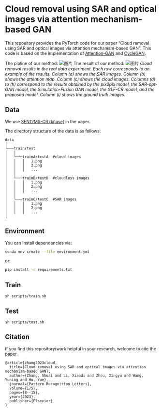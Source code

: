 # Cloud removal using SAR and optical images via attention mechanism-based GAN
This repository provides the PyTorch code for our paper “Cloud removal using SAR and optical images via attention mechanism-based GAN”. This code is based on the implementation of [Attention-GAN](https://github.com/xinyuanc91/Attention-GAN) and [CycleGAN](https://github.com/junyanz/pytorch-CycleGAN-and-pix2pix). 

The pipline of our method:
![图片](/fig/pipline.png "method pipline")
The result of our method:
![图片](/fig/result.png "result")
*Cloud removal results in the real data experiment. Each row corresponds to an example of the results. Column (a) shows the SAR images. Column (b) shows the attention map. Column (c) shows the cloud images. Columns (d) to (h) correspond to the results obtained by the pix2pix model, the SAR-opt-GAN model, the Simulation-Fusion GAN model, the GLF-CR model, and the proposed model. Column (i) shows the ground truth images.*

## Data
We use [SEN12MS-CR dataset](https://patricktum.github.io/cloud_removal/sen12mscr/) in the paper.

The directory structure of the data is as follows:
```
data
│
└───train/test
│   │
│   └───trainA/testA  #cloud images
│   │   │   1.png
│   │   │   2.png
│   │   │   ...
│   │
│   └───trainB/testB  #cloudless images
│   │   │   1.png
│   │   │   2.png
│   │   │   ...
│   │
│   └───trainC/testC  #SAR images
│   │   │   1.png
│   │   │   2.png
│   │   │   ...
│ 
```
## Environment
You can Install dependencies via:
```bash
conda env create --file environment.yml
```
or:
```bash
pip install -r requirements.txt
```

## Train
    sh scripts/train.sh
## Test
    sh scripts/test.sh

## Citation
If you find this repository/work helpful in your research, welcome to cite the paper.
```
@article{zhang2023cloud,
  title={Cloud removal using SAR and optical images via attention mechanism-based GAN},
  author={Zhang, Shuai and Li, Xiaodi and Zhou, Xingyu and Wang, Yuning and Hu, Yue},
  journal={Pattern Recognition Letters},
  volume={175},
  pages={8--15},
  year={2023},
  publisher={Elsevier}
}
```
